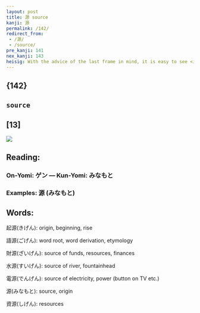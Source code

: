 ```yaml
---
layout: post
title: 源 source
kanji: 源
permalink: /142/
redirect_from:
 - /源/
 - /source/
pre_kanji: 141
nex_kanji: 143
heisig: With the advice of the last frame in mind, it is easy to see <i>water</i> and <i>meadow</i> in this character for <b>source</b>. Both in its etymology (it has a common parent with the word "surge") and in popular usage, <b>source</b> suggests the place <i>water</i> comes from. In this kanji, it is under the <i>meadow</i>, where we just saw it breaking the surface in those bubbly little <i>springs</i>.
---
```


## {142}

## `source`

## [13]

<div class="stroke"><img src="E6BA90.png" /></div>

## Reading:

### On-Yomi: ゲン &mdash; Kun-Yomi: みなもと

### Examples: 源 (みなもと)

## Words:

起源(きげん): origin, beginning, rise

語源(ごげん): word root, word derivation, etymology

財源(ざいげん): source of funds, resources, finances

水源(すいげん): source of river, fountainhead

電源(でんげん): source of electricity, power (button on TV etc.)

源(みなもと): source, origin

資源(しげん): resources
